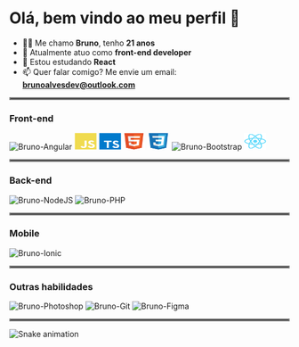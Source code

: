 # Olá, bem vindo ao meu perfil 👋

- 🙋‍♂️ Me chamo **Bruno**, tenho **21 anos**
- 🔭 Atualmente atuo como **front-end developer**
- 🌱 Estou estudando **React**
- 📫 Quer falar comigo? Me envie um email: <b>brunoalvesdev@outlook.com</b>
<hr style="border:2px solid gray"> </hr>

<h3>Front-end</h3>
<div style="display: inline_block">
  <img alt="Bruno-Angular" height="30" width="40" src="https://cdn.jsdelivr.net/gh/devicons/devicon/icons/angularjs/angularjs-plain.svg" />  
  <img alt="Bruno-Js" height="30" width="40" src="https://raw.githubusercontent.com/devicons/devicon/master/icons/javascript/javascript-plain.svg">
  <img alt="Bruno-Ts" height="30" width="40" src="https://raw.githubusercontent.com/devicons/devicon/master/icons/typescript/typescript-plain.svg">  
  <img alt="Bruno-HTML" height="30" width="40" src="https://raw.githubusercontent.com/devicons/devicon/master/icons/html5/html5-original.svg">
  <img alt="Bruno-CSS" height="30" width="40" src="https://raw.githubusercontent.com/devicons/devicon/master/icons/css3/css3-original.svg">    
  <img alt="Bruno-Bootstrap" height="30" width="40" src="https://cdn.jsdelivr.net/gh/devicons/devicon/icons/bootstrap/bootstrap-plain.svg" />
  <img alt="Bruno-React" height="30" width="40" src="https://raw.githubusercontent.com/devicons/devicon/master/icons/react/react-original.svg">
</div>
<hr style="border:2px solid gray"> </hr>

<h3>Back-end</h3>
<div style="display: inline_block">
  <img alt="Bruno-NodeJS" height="30" width="40" src="https://cdn.jsdelivr.net/gh/devicons/devicon/icons/nodejs/nodejs-original.svg" />          
  <img alt="Bruno-PHP" height="30" width="40" src="https://cdn.jsdelivr.net/gh/devicons/devicon/icons/php/php-plain.svg" />
</div>
<hr style="border:2px solid gray"> </hr>

<h3>Mobile</h3>
<div style="display: inline_block">
  <img alt="Bruno-Ionic" height="30" width="40" src="https://cdn.jsdelivr.net/gh/devicons/devicon/icons/ionic/ionic-original.svg" />        
</div>
<hr style="border:2px solid gray"> </hr>

<h3>Outras habilidades</h3>
<div style="display: inline_block">
  <img alt="Bruno-Photoshop" height="30" width="40" src="https://cdn.jsdelivr.net/gh/devicons/devicon/icons/photoshop/photoshop-plain.svg" />
  <img alt="Bruno-Git" height="30" width="40" src="https://cdn.jsdelivr.net/gh/devicons/devicon/icons/git/git-original.svg" />
  <img alt="Bruno-Figma" height="30" width="40" src="https://cdn.jsdelivr.net/gh/devicons/devicon/icons/figma/figma-original.svg" />
</div>
<hr style="border:2px solid gray"> </hr>
  
![Snake animation](https://github.com/brunobl4ck/brunobl4ck/blob/output/github-contribution-grid-snake.svg)

